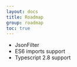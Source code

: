 ```yaml
---
layout: docs
title: Roadmap
group: roadmap
toc: true
---
```


* JsonFilter
* ES6 imports support
* Typescript 2.8 support